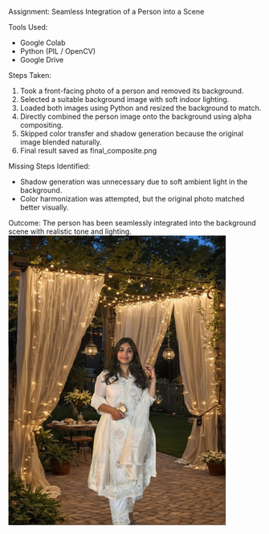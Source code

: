 Assignment: Seamless Integration of a Person into a Scene

Tools Used:
- Google Colab
- Python (PIL / OpenCV)
- Google Drive

Steps Taken:
1. Took a front-facing photo of a person and removed its background.
2. Selected a suitable background image with soft indoor lighting.
3. Loaded both images using Python and resized the background to match.
4. Directly combined the person image onto the background using alpha compositing.
5. Skipped color transfer and shadow generation because the original image blended naturally.
6. Final result saved as final_composite.png

Missing Steps Identified:
- Shadow generation was unnecessary due to soft ambient light in the background.
- Color harmonization was attempted, but the original photo matched better visually.

Outcome:
The person has been seamlessly integrated into the background scene with realistic tone and lighting.
![Final Composite](https://raw.githubusercontent.com/pratiksha270/Image-blending/main/final_composite.png)
